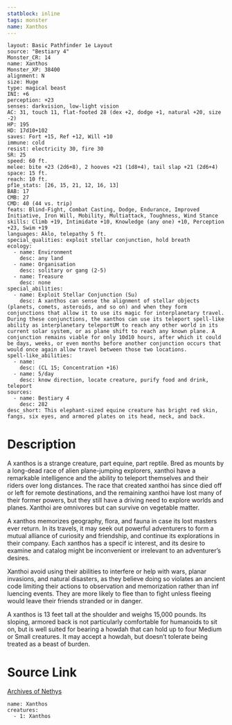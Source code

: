 ```yaml
---
statblock: inline
tags: monster
name: Xanthos
---
```

```statblock
layout: Basic Pathfinder 1e Layout
source: "Bestiary 4"
Monster_CR: 14
name: Xanthos
Monster_XP: 38400
alignment: N
size: Huge
type: magical beast
INI: +6
perception: +23
senses: darkvision, low-light vision
AC: 31, touch 11, flat-footed 28 (dex +2, dodge +1, natural +20, size -2)
HP: 195
HD: 17d10+102
saves: Fort +15, Ref +12, Will +10
immune: cold
resist: electricity 30, fire 30
SR: 25
speed: 60 ft.
melee: bite +23 (2d6+8), 2 hooves +21 (1d8+4), tail slap +21 (2d6+4)
space: 15 ft.
reach: 10 ft.
pf1e_stats: [26, 15, 21, 12, 16, 13]
BAB: 17
CMB: 27
CMD: 40 (44 vs. trip)
feats: Blind-Fight, Combat Casting, Dodge, Endurance, Improved Initiative, Iron Will, Mobility, Multiattack, Toughness, Wind Stance
skills: Climb +19, Intimidate +10, Knowledge (any one) +10, Perception +23, Swim +19
languages: Aklo, telepathy 5 ft.
special_qualities: exploit stellar conjunction, hold breath
ecology:
  - name: Environment
    desc: any land
  - name: Organisation
    desc: solitary or gang (2-5)
  - name: Treasure
    desc: none
special_abilities:
  - name: Exploit Stellar Conjunction (Su)
    desc: A xanthos can sense the alignment of stellar objects (planets, comets, asteroids, and so on) and when they form conjunctions that allow it to use its magic for interplanetary travel. During these conjunctions, the xanthos can use its teleport spell-like ability as interplanetary teleportUM to reach any other world in its current solar system, or as plane shift to reach any known plane. A conjunction remains viable for only 10d10 hours, after which it could be days, weeks, or even months before another conjunction occurs that would once again allow travel between those two locations.
spell-like_abilities:
  - name:
    desc: (CL 15; Concentration +16)
  - name: 5/day
    desc: know direction, locate creature, purify food and drink, teleport
sources:
  - name: Bestiary 4
    desc: 282
desc_short: This elephant-sized equine creature has bright red skin, fangs, six eyes, and armored plates on its head, neck, and back.
```
# Description
A xanthos is a strange creature, part equine, part reptile. Bred as mounts by a long-dead race of alien plane-jumping explorers, xanthoi have a remarkable intelligence and the ability to teleport themselves and their riders over long distances. The race that created xanthoi has since died off or left for remote destinations, and the remaining xanthoi have lost many of their former powers, but they still have a driving need to explore worlds and planes. Xanthoi are omnivores but can survive on vegetable matter.

A xanthos memorizes geography, flora, and fauna in case its lost masters ever return. In its travels, it may seek out powerful adventurers to form a mutual alliance of curiosity and friendship, and continue its explorations in their company. Each xanthos has a specif ic interest, and its desire to examine and catalog might be inconvenient or irrelevant to an adventurer’s desires.

Xanthoi avoid using their abilities to interfere or help with wars, planar invasions, and natural disasters, as they believe doing so violates an ancient code limiting their actions to observation and memorization rather than inf luencing events. They are more likely to flee than to fight unless fleeing would leave their friends stranded or in danger.

A xanthos is 13 feet tall at the shoulder and weighs 15,000 pounds. Its sloping, armored back is not particularly comfortable for humanoids to sit on, but is well suited for bearing a howdah that can hold up to four Medium or Small creatures. It may accept a howdah, but doesn’t tolerate being treated as a beast of burden.
# Source Link
[Archives of Nethys](https://aonprd.com/MonsterDisplay.aspx?ItemName=Xanthos)
```encounter-table
name: Xanthos
creatures:
  - 1: Xanthos
```
